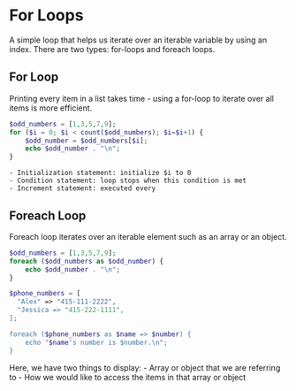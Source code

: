 # For Loops

A simple loop that helps us iterate over an iterable variable by using an index.
There are two types: for-loops and foreach loops.

## For Loop

Printing every item in a list takes time - using a for-loop to iterate over all items is more efficient.
```php
$odd_numbers = [1,3,5,7,9];
for ($i = 0; $i < count($odd_numbers); $i=$i+1) {
    $odd_number = $odd_numbers[$i];
    echo $odd_number . "\n";
}
```
    - Initialization statement: initialize $i to 0
    - Condition statement: loop stops when this condition is met
    - Increment statement: executed every 

## Foreach Loop

Foreach loop iterates over an iterable element such as an array or an object.
```php
$odd_numbers = [1,3,5,7,9];
foreach ($odd_numbers as $odd_number) {
    echo $odd_number . "\n";
}
```

```php
$phone_numbers = [
  "Alex" => "415-111-2222",
  "Jessica => "415-222-1111",
];

foreach ($phone_numbers as $name => $number) {
    echo "$name's number is $number.\n";
}
```
Here, we have two things to display:
    - Array or object that we are referring to
    - How we would like to access the items in that array or object

